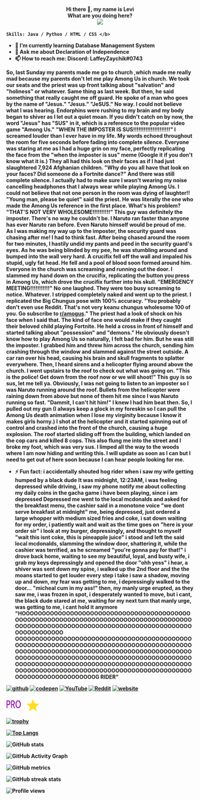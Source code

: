 <p align="center">
  <b>Hi there 👋, my name is Levi<br>
  <b>What are you doing here?
  <br>
  <img src="https://i.ppy.sh/a471a33e3fcb20681e484c57f691d7b8fb072ffc/68747470733a2f2f696d6167652e6962622e636f2f6832367872792f70644c377567382e706e67">
    
    Skills: Java / Python / HTML / CSS </b>
<ul>
  <li>🌱 I’m currently learning Database Management System </li>
  <li> 💬 Ask me about Declaration of Independence </li>
  <li>📫 How to reach me: Discord: LaffeyZaychik#0743 </li>
</ul>
</p>
 
So, last Sunday my parents made me go to church ,which made me really mad because my parents don't let me play Among Us in church. We took our seats and the priest was up front talking about "salvation" and "holiness" or whatever. Same thing as last week. But then, he said something that really caught me off guard. He spoke of a man who goes by the name of "Jesus." "Jesus." "JeSUS." No way. I could not believe what I was hearing. Endorphins were rushing to my brain and my body began to shiver as I let out a quiet moan. If you didn't catch on by now, the word "Jesus" has "SUS" in it, which is a reference to the popular video game "Among Us." "WHEN THE IMPOSTER IS SUS!!!!!!!!!!!!!!!!!!!!!" I screamed louder than I ever have in my life. My words echoed throughout the room for five seconds before fading into complete silence. Everyone was staring at me as I had a huge grin on my face, perfectly replicating the face from the "when the imposter is sus" meme (Google it if you don't know what it is.) They all had this look on their faces as if I had just slaughtered 7,924 Afghanian children. "Why do you all have that look on your faces? Did someone do a Fortnite dance?" And there was still complete silence. I actually had to make sure I wasn't wearing my noise cancelling headphones that I always wear while playing Among Us. I could not believe that not one person in the room was
dying of laughter!! "Young man, please be quiet" said the priest. He was literally the one who made the Among Us reference in the first place. What's his problem? "THAT'S NOT VERY WHOLESOME!!!!!!!!!!" This guy was definitely the imposter. There's no way he couldn't be. I Naruto ran faster than anyone has ever Naruto ran before. Even Naruto himself would be proud of me. As I was making my way up to the imposter, the security guard was chasing after me! I had to think fast. After being chased around the room for two minutes, I hastily undid my pants and peed in the security guard's eyes. As he was being blinded by my pee, he was stumbling around and bumped into the wall very hard. A crucifix fell off the wall and impaled his stupid, ugly fat head. He fell and a pool of blood soon formed around him. Everyone in the church was screaming and running out the door. I slammed my hand down on the crucifix, replicating the button you press in Among Us, which drove the crucifix further into his skull. "EMERGENCY MEETING!!!!!!!!!!!" No one laughed. They were too busy screaming to notice. Whatever. I stripped completely naked and went up to the priest. I replicated the Big Chungus pose with 100% accuracy. "You probably don't even use Reddit. That's not very keanu chungus wholesome 100 of you. Go subscribe to [r/amogus](https://www.reddit.com/r/amogus/)." The priest had a look of shock on his face when I said that.
The kind of face one would make if they caught their beloved child playing Fortnite. He held a cross in front of himself and started talking about "possession" and "demons." He obviously doesn't know how to play Among Us so naturally, I felt bad for him. But he was still the imposter. I grabbed him and threw him across the church, sending him crashing through the window and slammed against the street outside. A car ran over his head, causing his brain and skull fragments to splatter everywhere. Then, I heard sirens and a helicopter flying around above the church. I went upstairs to the roof to check out what was going on. "This is the police! Get down from the roof now or we will shoot!" This guy is so sus, let me tell ya. Obviously, I was not going to listen to an imposter so I was Naruto running around the roof. Bullets from the helicopter were raining down from above but none of them hit me since I was Naruto running so fast. "Dammit, I can't hit him!" I knew I had him beat then. So, I pulled out my gun (I always keep a glock in my foreskin so I can pull the Among Us death animation when I lose my virginity because I know it makes girls horny.) I shot at the helicopter and it started spinning out of control and crashed into the front of the church, causing a huge explosion. The roof started sliding off from the building, which landed on the cop cars and killed 8 cops. This also flung me into the street and I broke my foot, which was very sus. I limped all the way to the woods where I am now hiding and writing this. I will update as soon as I can but I need to get out of here soon because I can hear people looking for me.


- ⚡ Fun fact: i accidentally shouted hog rider when i saw my wife getting humped by a black dude It was midnight, 12:23AM, i was feeling depressed while driving, i saw my phone notify me about collecting my daily coins in the gacha game i have been playing, since i am depressed  Depressed me went to the local mcdonalds and asked for the breakfast menu, the cashier said in a monotone voice  "we dont serve breakfast at midnight"  me, being depressed, just ordered a large whopper with medium sized fries and coke, i sat down waiting for my order, i patiently wait and wait as the time goes on  "here is your order sir"  i look at my burger, depressingly, and thought to myself  "wait this isnt coke, this is pineapple juice"  i stood and left the said local mcdonalds, slamming the window door, shattering it, while the cashier was terrified, as he screamed  "you're gonna pay for that!"  i drove back home, waiting to see my beautiful, loyal, and busty wife, i grab my keys depressingly and opened the door  "ohh yess"  i hear, a shiver was sent down my spine, i walked up the 2nd floor and the the moans started to get louder every step i take  i saw a shadow, moving up and down, my fear was getting to me, i depressingly walked to the door...  "micheal cum in my ass!"  then, my manly urge erupted, as they saw me, i was frozen in spot, i desperately wanted to move, but i cant, the black dude stared at me, waiting for my next turn  that manly urge, was getting to me, i cant hold it anymore  "HOOOOOOOOOOOOOOOOOOOOOOOOOOOOOOOOOOOOOOOOOOOOOOOOOOOOOOOOOOOOOOOOOOOOOOOOOOOOOOOOOOOOOOOOOOOOOOOOOOOOOOOOOOOOOOOOOOOOOOOOOOOOOOOOOOOOOOOOOOOOOO OOOOOOOOOOOOOOOOOOOOOOOOOOOOOOOOOOOOOOOOOOOOOOOOOOOOOOOOOOOOOOOOOOOOOOOOOOOOOOOOOOOOOOOOOOOOOOOOOOOOOOOOOOOOOOOOOOOOOOOOOOOOOOOOOOOOOOOOOOOOOOOOOOOOOOOOOOOOOOOOOOOOOOOOOOOOOOOOOOOOOOOOOOOOOOOOOOOOOOOOOOOOOOOOOOOOOOOOOOOOOOOOOOOOOOOOOOOOOOOOOOOOOOOOOOOOOOOOOOOOOOOOOOOOOOOOOOOOOOOOOOOOG RIDER" 


[<img src='https://cdn.jsdelivr.net/npm/simple-icons@3.0.1/icons/github.svg' alt='github' height='40'>](https://github.com/LaffeyTaffey)  [<img src='https://cdn.jsdelivr.net/npm/simple-icons@3.0.1/icons/codepen.svg' alt='codepen' height='40'>](https://codepen.io/Laffeytaffey)  [<img src='https://cdn.jsdelivr.net/npm/simple-icons@3.0.1/icons/youtube.svg' alt='YouTube' height='40'>](https://www.youtube.com/channel/UC2RlLyARehfHEp6eydIHPCQ)  [<img src='https://cdn.jsdelivr.net/npm/simple-icons@3.0.1/icons/reddit.svg' alt='Reddit' height='40'>](https://www.reddit.com/user/PatchyPotchi)  [<img src='https://cdn.jsdelivr.net/npm/simple-icons@3.0.1/icons/icloud.svg' alt='website' height='40'>](https://osu.ppy.sh/users/9230310)  

<a href='https://github.com/pricing'><img src='https://raw.githubusercontent.com/acervenky/animated-github-badges/master/assets/pro.gif' width='40' height='40'></a> <a href='https://stars.github.com/'><img src='https://raw.githubusercontent.com/acervenky/animated-github-badges/master/assets/starbadge.gif' width='35' height='35'></a> 

[![trophy](https://github-profile-trophy.vercel.app/?username=LaffeyTaffey)](https://github.com/ryo-ma/github-profile-trophy)

[![Top Langs](https://github-readme-stats.vercel.app/api/top-langs/?username=LaffeyTaffey)](https://github.com/anuraghazra/github-readme-stats)

![GitHub stats](https://github-readme-stats.vercel.app/api?username=LaffeyTaffey&show_icons=true)  

![GitHub Activity Graph](https://activity-graph.herokuapp.com/graph?username=LaffeyTaffey)  

![GitHub metrics](https://metrics.lecoq.io/LaffeyTaffey)  

![GitHub streak stats](https://github-readme-streak-stats.herokuapp.com/?user=LaffeyTaffey)  

![Profile views](https://gpvc.arturio.dev/LaffeyTaffey)  
